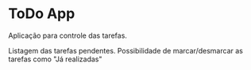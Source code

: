 # ToDo App

Aplicação para controle das tarefas.

Listagem das tarefas pendentes. 
Possibilidade de marcar/desmarcar as tarefas como "Já realizadas"
